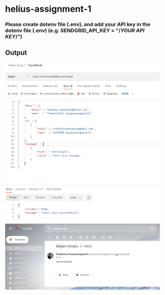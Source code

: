 # helius-assignment-1

### Please create dotenv file (.env), and add your API key in the dotenv file (.env) (e.g. SENDGRID_API_KEY = "/*YOUR API KEY*/")


## Output

![Postman](https://github.com/AiEmPOS/helius-assignment-1/blob/main/postman-send-email.png)
![Gmail](https://github.com/AiEmPOS/helius-assignment-1/blob/main/gmail-test-send-email.png)